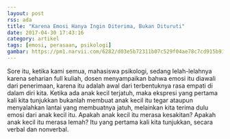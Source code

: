 ```yaml
---
layout: post
rss: ada
title: "Karena Emosi Hanya Ingin Diterima, Bukan Dituruti"
date: 2017-04-30 17:43:16
category: artikel
tags: [emosi, perasaan, psikologi]
gambar: https://pm1.narvii.com/6282/d03e5b72311b07c529f04ae78c7cd915b91332eb_hq.jpg
---
```


Sore itu, ketika kami semua, mahasiswa psikologi, sedang lelah-lelahnya karena seharian full kuliah, dosen menyampaikan bahwa emosi itu diawali dari penerimaan, karena itu adalah awal dari terbentuknya rasa empati di dalam diri kita. Ketika ada anak kecil terjatuh, maka ekspresi yang pertama kali kita tunjukkan bukanlah membuat anak kecil itu tegar ataupun menyalahkan lantai yang membuatnya jatuh, melainkan kita terima dulu emosi dari anak kecil itu. Apakah anak kecil itu merasa kesakitan? Apakah anak kecil itu merasa lemah? Itu yang pertama kali kita tunjukkan, secara verbal dan nonverbal.